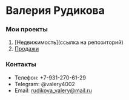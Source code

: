 # Валерия Рудикова  
### Мои проекты  
1. [Недвижимость](ссылка на репозиторий) 
2. [Продажи](ссылка)
### Контакты  
- Teлефон: +7-931-270-61-29
- Telegram: @valery4002
- Email: rudikova_valery@mail.ru  
